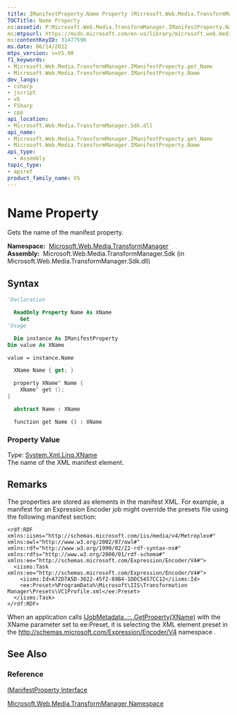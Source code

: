 ```yaml
---
title: IManifestProperty.Name Property (Microsoft.Web.Media.TransformManager)
TOCTitle: Name Property
ms:assetid: P:Microsoft.Web.Media.TransformManager.IManifestProperty.Name
ms:mtpsurl: https://msdn.microsoft.com/en-us/library/microsoft.web.media.transformmanager.imanifestproperty.name(v=VS.90)
ms:contentKeyID: 31477590
ms.date: 06/14/2012
mtps_version: v=VS.90
f1_keywords:
- Microsoft.Web.Media.TransformManager.IManifestProperty.get_Name
- Microsoft.Web.Media.TransformManager.IManifestProperty.Name
dev_langs:
- csharp
- jscript
- vb
- FSharp
- cpp
api_location:
- Microsoft.Web.Media.TransformManager.Sdk.dll
api_name:
- Microsoft.Web.Media.TransformManager.IManifestProperty.get_Name
- Microsoft.Web.Media.TransformManager.IManifestProperty.Name
api_type:
  - Assembly
topic_type:
- apiref
product_family_name: VS
---
```


# Name Property

Gets the name of the manifest property.

**Namespace:**  [Microsoft.Web.Media.TransformManager](microsoft-web-media-transformmanager-namespace.md)  
**Assembly:**  Microsoft.Web.Media.TransformManager.Sdk (in Microsoft.Web.Media.TransformManager.Sdk.dll)

## Syntax

```vb
'Declaration

  ReadOnly Property Name As XName
    Get
'Usage

  Dim instance As IManifestProperty
Dim value As XName

value = instance.Name
```

```csharp
  XName Name { get; }
```

```cpp
  property XName^ Name {
    XName^ get ();
}
```

``` fsharp
  abstract Name : XName
```

```jscript
  function get Name () : XName
```

### Property Value

Type: [System.Xml.Linq.XName](https://msdn.microsoft.com/library/bb347810)  
The name of the XML manifest element.  

## Remarks

The properties are stored as elements in the manifest XML. For example, a manifest for an Expression Encoder job might override the presets file using the following manifest section:

    <rdf:RDF xmlns:iisms="http://schemas.microsoft.com/iis/media/v4/Metroplex#" xmlns:owl="http://www.w3.org/2002/07/owl#" xmlns:rdf="http://www.w3.org/1999/02/22-rdf-syntax-ns#" xmlns:rdfs="http://www.w3.org/2000/01/rdf-schema#" xmlns:ee="http://schemas.microsoft.com/Expression/Encoder/V4#">
      <iisms:Task xmlns:ee="http://schemas.microsoft.com/Expression/Encoder/V4#">
        <iisms:Id>A72D7A5D-3022-45f2-89B4-1DDC5457CC12</iisms:Id>
        <ee:Preset>%ProgramData%\Microsoft\IIS\Transformation Manager\Presets\VC1Profile.xml</ee:Preset>
      </iisms:Task>
    </rdf:RDF>

When an application calls [IJobMetadata..::..GetProperty(XName)](ijobmetadata-getproperty-method-microsoft-web-media-transformmanager.md) with the XName parameter set to ee:Preset, it is selecting the XML element preset in the http://schemas.microsoft.com/Expression/Encoder/V4 namespace .

## See Also

### Reference

[IManifestProperty Interface](imanifestproperty-interface-microsoft-web-media-transformmanager.md)

[Microsoft.Web.Media.TransformManager Namespace](microsoft-web-media-transformmanager-namespace.md)

